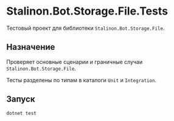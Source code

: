 # Stalinon.Bot.Storage.File.Tests

Тестовый проект для библиотеки `Stalinon.Bot.Storage.File`.

## Назначение
Проверяет основные сценарии и граничные случаи `Stalinon.Bot.Storage.File`.

Тесты разделены по типам в каталоги `Unit` и `Integration`.

## Запуск
```bash
dotnet test
```
